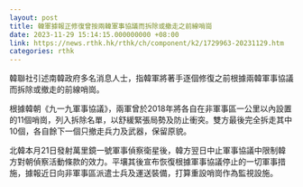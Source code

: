 ```yaml
---
layout: post
title: 韓軍據報正修復曾按兩韓軍事協議而拆除或撤走之前線哨崗
date: 2023-11-29 15:14:15.000000000 +08:00
link: https://news.rthk.hk/rthk/ch/component/k2/1729963-20231129.htm
categories: rthk
---
```


韓聯社引述南韓政府多名消息人士，指韓軍將著手逐個修復之前根據兩韓軍事協議而拆除或撤走的前線哨崗。

根據韓朝《九一九軍事協議》，兩軍曾於2018年將各自在非軍事區一公里以內設置的11個哨崗，列入拆除名單，以舒緩緊張局勢及防止衝突。雙方最後完全拆走其中10個，各自餘下一個只撤走兵力及武器，保留原貌。

北韓本月21日發射萬里鏡一號軍事偵察衛星後，韓方翌日中止軍事協議中限制韓方對朝偵察活動條款的效力。平壤其後宣布恢復根據軍事協議停止的一切軍事措施，據報近日向非軍事區派遣士兵及運送裝備，打算重設哨崗作為監視設施。
